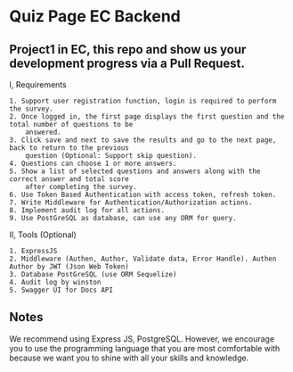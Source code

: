 # Quiz Page EC Backend

## Project1 in EC, this repo and show us your development progress via a Pull Request.

I, Requirements

	1. Support user registration function, login is required to perform the survey.
	2. Once logged in, the first page displays the first question and the total number of questions to be
		answered.
	3. Click save and next to save the results and go to the next page, back to return to the previous
		question (Optional: Support skip question).
	4. Questions can choose 1 or more answers.
	5. Show a list of selected questions and answers along with the correct answer and total score
		after completing the survey.
	6. Use Token Based Authentication with access token, refresh token.
	7. Write Middleware for Authentication/Authorization actions.
	8. Implement audit log for all actions.
	9. Use PostGreSQL as database, can use any ORM for query.
  
II, Tools (Optional)

	1. ExpressJS
	2. Middleware (Authen, Author, Validate data, Error Handle). Authen Author by JWT (Json Web Token)
	3. Database PostGreSQL (use ORM Sequelize)
	4. Audit log by winston
	5. Swagger UI for Docs API 
  
## Notes
We recommend using Express JS, PostgreSQL. However, we encourage you to use the programming language that you are most comfortable with because we want you to shine with all your skills and knowledge.
